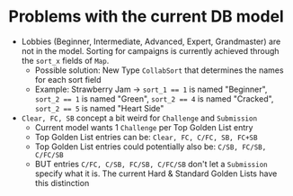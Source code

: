 # Problems with the current DB model

- Lobbies (Beginner, Intermediate, Advanced, Expert, Grandmaster) are not in the model. Sorting for campaigns is currently achieved through the `sort_x` fields of `Map`.
  - Possible solution: New Type `CollabSort` that determines the names for each sort field
  - Example: Strawberry Jam -> `sort_1 == 1` is named "Beginner", `sort_2 == 1` is named "Green", `sort_2 == 4` is named "Cracked", `sort_2 == 5` is named "Heart Side"
- `Clear, FC, SB` concept a bit weird for `Challenge` and `Submission`
  - Current model wants 1 `Challenge` per Top Golden List entry
  - Top Golden List entries can be: `Clear, FC, C/FC, SB, FC+SB`
  - Top Golden List entries could potentially also be: `C/SB, FC/SB, C/FC/SB`
  - BUT entries `C/FC, C/SB, FC/SB, C/FC/SB` don't let a `Submission` specify what it is. The current Hard & Standard Golden Lists have this distinction